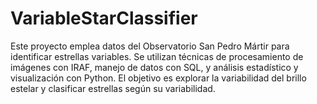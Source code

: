 # VariableStarClassifier
Este proyecto emplea datos del Observatorio San Pedro Mártir para identificar estrellas variables. Se utilizan técnicas de procesamiento de imágenes con IRAF, manejo de datos con SQL, y análisis estadístico y visualización con Python. El objetivo es explorar la variabilidad del brillo estelar y clasificar estrellas según su variabilidad.
